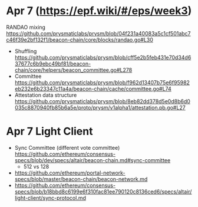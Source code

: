 
# Apr 7 (https://epf.wiki/#/eps/week3)
RANDAO mixing https://github.com/prysmaticlabs/prysm/blob/04f231a40083a5c1cf501abc7c46f39e2bf132f1/beacon-chain/core/blocks/randao.go#L30
- Shuffling https://github.com/prysmaticlabs/prysm/blob/cff5e2b5feb431e70d34d637677c6b9ebc49bf81/beacon-chain/core/helpers/beacon_committee.go#L278
- Committee https://github.com/prysmaticlabs/prysm/blob/f962d13407b75e6f95982eb232e6b23347c11a4a/beacon-chain/cache/committee.go#L74
- Attestation data structure https://github.com/prysmaticlabs/prysm/blob/8eb82dd378d5e0d8b6d0035c8870940fb85b6a5e/proto/prysm/v1alpha1/attestation.pb.go#L27

# Apr 7 Light Client
- Sync Committee (different vote committee) https://github.com/ethereum/consensus-specs/blob/dev/specs/altair/beacon-chain.md#sync-committee
  - 512 vs 128
- https://github.com/ethereum/portal-network-specs/blob/master/beacon-chain/beacon-network.md
- https://github.com/ethereum/consensus-specs/blob/b18bbd8c6199e6f310fac81ee790120c8136ced6/specs/altair/light-client/sync-protocol.md
